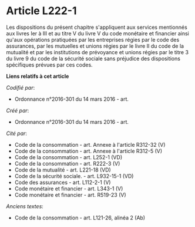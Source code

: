 # Article L222-1

Les dispositions du présent chapitre s'appliquent aux services mentionnés aux livres Ier à III et au titre V du livre V du
code monétaire et financier ainsi qu'aux opérations pratiquées par les entreprises régies par le code des assurances, par les
mutuelles et unions régies par le livre II du code de la mutualité et par les institutions de prévoyance et unions régies par
le titre 3 du livre 9 du code de la sécurité sociale sans préjudice des dispositions spécifiques prévues par ces codes.

**Liens relatifs à cet article**

_Codifié par_:

  - Ordonnance n°2016-301 du 14 mars 2016 - art.

_Créé par_:

  - Ordonnance n°2016-301 du 14 mars 2016 - art.

_Cité par_:

  - Code de la consommation - art. Annexe à l'article R312-32 (V)
  - Code de la consommation - art. Annexe à l'article R312-5 (V)
  - Code de la consommation - art. L252-1 (VD)
  - Code de la consommation - art. R222-3 (V)
  - Code de la mutualité - art. L221-18 (VD)
  - Code de la sécurité sociale. - art. L932-15-1 (VD)
  - Code des assurances - art. L112-2-1 (V)
  - Code monétaire et financier - art. L343-1 (V)
  - Code monétaire et financier - art. R519-23 (V)

_Anciens textes_:

  - Code de la consommation - art. L121-26, alinéa 2 (Ab)
